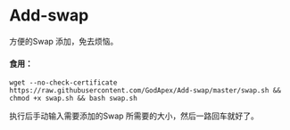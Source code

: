 # Add-swap
方便的Swap 添加，免去烦恼。

#### 食用：
    
    wget --no-check-certificate https://raw.githubusercontent.com/GodApex/Add-swap/master/swap.sh && chmod +x swap.sh && bash swap.sh
    
执行后手动输入需要添加的Swap  所需要的大小，然后一路回车就好了。
